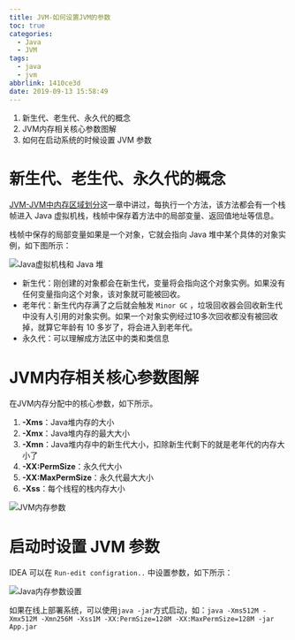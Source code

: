 ```yaml
---
title: JVM-如何设置JVM的参数
toc: true
categories:
  - Java
  - JVM
tags:
  - java
  - jvm
abbrlink: 1410ce3d
date: 2019-09-13 15:58:49
---
```


1. 新生代、老生代、永久代的概念
2. JVM内存相关核心参数图解
3. 如何在启动系统的时候设置 JVM 参数

<!-- more -->

# 新生代、老生代、永久代的概念

[JVM-JVM中内存区域划分](https://shuiyujie.com/post/3860d841.html#more)这一章中讲过，每执行一个方法，该方法都会有一个栈帧进入 Java 虚拟机栈，栈帧中保存着方法中的局部变量、返回值地址等信息。

栈帧中保存的局部变量如果是一个对象，它就会指向 Java 堆中某个具体的对象实例，如下图所示：

![Java虚拟机栈和 Java 堆](http://image.shuiyujie.com/2019-09-13-16-10-29.png)

- 新生代：刚创建的对象都会在新生代，变量将会指向这个对象实例。如果没有任何变量指向这个对象，该对象就可能被回收。
- 老年代：新生代内存满了之后就会触发 `Minor GC` ，垃圾回收器会回收新生代中没有人引用的对象实例。如果一个对象实例经过10多次回收都没有被回收掉，就算它年龄有 10 多岁了，将会进入到老年代。
- 永久代：可以理解成方法区中的类和类信息

# JVM内存相关核心参数图解

在JVM内存分配中的核心参数，如下所示。

1. **-Xms**：Java堆内存的大小
2. **-Xmx**：Java堆内存的最大大小
3. **-Xmn**：Java堆内存中的新生代大小，扣除新生代剩下的就是老年代的内存大小了
4. **-XX:PermSize**：永久代大小
5. **-XX:MaxPermSize**：永久代最大大小
6. **-Xss**：每个线程的栈内存大小

![JVM内存参数](http://image.shuiyujie.com/2019-09-13-16-42-52.png)

# 启动时设置 JVM 参数

IDEA 可以在 `Run-edit configration..` 中设置参数，如下所示：

![Java内存参数设置](http://image.shuiyujie.com/Java内存参数设置.png)

如果在线上部署系统，可以使用`java -jar`方式启动，如：`java -Xms512M -Xmx512M -Xmn256M -Xss1M -XX:PermSize=128M -XX:MaxPermSize=128M -jar App.jar`


